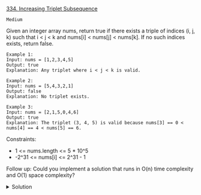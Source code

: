 [334. Increasing Triplet Subsequence](https://leetcode.com/problems/increasing-triplet-subsequence/description/)

`Medium`

Given an integer array nums, return true if there exists a triple of indices (i, j, k) such that i < j < k and nums[i] < nums[j] < nums[k]. If no such indices exists, return false.

```
Example 1:
Input: nums = [1,2,3,4,5]
Output: true
Explanation: Any triplet where i < j < k is valid.

Example 2:
Input: nums = [5,4,3,2,1]
Output: false
Explanation: No triplet exists.

Example 3:
Input: nums = [2,1,5,0,4,6]
Output: true
Explanation: The triplet (3, 4, 5) is valid because nums[3] == 0 < nums[4] == 4 < nums[5] == 6.
```

Constraints:

- 1 <= nums.length <= 5 * 10^5
- -2^31 <= nums[i] <= 2^31 - 1
 

Follow up: Could you implement a solution that runs in O(n) time complexity and O(1) space complexity?

<details>
<summary>Solution</summary>

[Huifeng Guan](https://www.youtube.com/watch?v=-wtypYo-K-o)
</details>